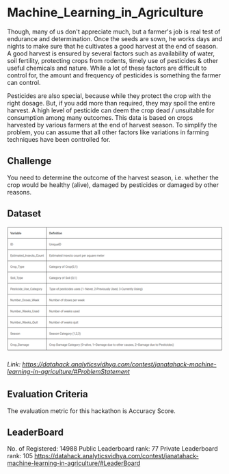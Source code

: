 # Machine_Learning_in_Agriculture
Though, many of us don't appreciate much, but a farmer's job is real test of endurance and determination. Once the seeds are sown, he works days and nights to make sure that he cultivates a good harvest at the end of season. A good harvest is ensured by several factors such as availability of water, soil fertility, protecting crops from rodents, timely use of pesticides & other useful chemicals and nature. While a lot of these factors are difficult to control for, the amount and frequency of pesticides is something the farmer can control.

Pesticides are also special, because while they protect the crop with the right dosage. But, if you add more than required, they may spoil the entire harvest. A high level of pesticide can deem the crop dead / unsuitable for consumption among many outcomes. This data is based on crops harvested by various farmers at the end of harvest season. To simplify the problem, you can assume that all other factors like variations in farming techniques have been controlled for.

## Challenge
You need to determine the outcome of the harvest season, i.e. whether the crop would be healthy (alive), damaged by pesticides or damaged by other reasons.

## Dataset
![alt text](https://github.com/hrsht-13/Machine_Learning_in_Agriculture/blob/master/data_description.png)

###### Link: https://datahack.analyticsvidhya.com/contest/janatahack-machine-learning-in-agriculture/#ProblemStatement

## Evaluation Criteria 
The evaluation metric for this hackathon is Accuracy Score.

## LeaderBoard 
No. of Registered: 14988
Public Leaderboard rank: 77
Private Leaderboard rank: 105
https://datahack.analyticsvidhya.com/contest/janatahack-machine-learning-in-agriculture/#LeaderBoard


